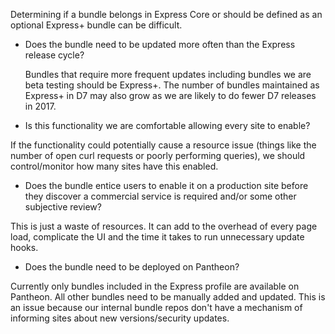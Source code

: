 Determining if a bundle belongs in Express Core or should be defined as an optional Express+ bundle can be difficult.  

* Does the bundle need to be updated more often than the Express release cycle?  

  Bundles that require more frequent updates including bundles we are beta testing should be Express+. The number of bundles maintained as Express+ in D7 may also grow as we are likely to do fewer D7 releases in 2017.
  
* Is this functionality we are comfortable allowing every site to enable?

If the functionality could potentially cause a resource issue (things like the number of open curl requests or poorly performing queries), we should control/monitor how many sites have this enabled. 

* Does the bundle entice users to enable it on a production site before they discover a commercial service is required and/or some other subjective review?

This is just a waste of resources.  It can add to the overhead of every page load, complicate the UI and the time it takes to run unnecessary update hooks.

* Does the bundle need to be deployed on Pantheon?  

Currently only bundles included in the Express profile are available on Pantheon.  All other bundles need to be manually added and updated. This is an issue because our internal bundle repos don't have a mechanism of informing sites about new versions/security updates.

